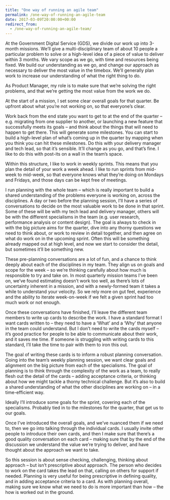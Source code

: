 ```yaml
---
title: "One way of running an agile team"
permalink: /one-way-of-running-an-agile-team
date: 2017-03-09T20:00:00+00:00
redirect_from:
  - /one-way-of-running-an-agile-team/
---
```


At the Government Digital Service (GDS), we divide our work up into 3-month missions. We’ll give a multi-disciplinary team of about 10 people a particular problem to solve or a high-level idea of a piece of value to deliver within 3 months. We vary scope as we go, with time and resources being fixed. We build our understanding as we go, and change our approach as necessary to deliver the most value in the timebox. We’ll generally plan work to increase our understanding of what the right thing to do.

As Product Manager, my role is to make sure that we’re solving the right problems, and that we’re getting the most value from the work we do.

At the start of a mission, I set some clear overall goals for that quarter. Be upfront about what you’re not working on, so that everyone’s clear.

Work back from the end state you want to get to at the end of the quarter – e.g. migrating from one supplier to another, or launching a new feature that successfully meets its goals – and think about the things that will need to happen to get there. This will generate some milestones. You can start to build a high-level plan of what’s coming up in the quarter by mapping when you think you can hit these milestones. Do this with your delivery manager and tech lead, so that it’s sensible. It’ll change as you go, and that’s fine. I like to do this with post-its on a wall in the team’s space.

Within this structure, I like to work in weekly sprints. This means that you plan the detail of your work a week ahead. I like to run sprints from mid-week to mid-week, so that everyone knows what they’re doing on Mondays and Fridays, and those days can be kept free of meetings.

I run planning with the whole team – which is really important to build a shared understanding of the problems everyone is working on, across the disciplines. A day or two before the planning session, I’ll have a series of conversations to decide on the most valuable work to be done in that sprint. Some of these will be with my tech lead and delivery manager, others will be with the different specialisms in the team (e.g. user research, performance analysis or content design). The goal is always to check in with the big picture aims for the quarter, dive into any thorny questions we need to think about, or work to review in detail together, and then agree on what do work on in the upcoming sprint. Often this will be something already mapped out at high level, and now we start to consider the detail, but sometimes it’ll be something new.

These pre-planning conversations are a lot of fun, and a chance to think deeply about each of the disciplines in my team. They align us on goals and scope for the week – so we’re thinking carefully about how much is responsible to try and take on. In most quarterly mission teams I’ve been on, we’ve found estimating doesn’t work too well, as there’s lots of uncertainty inherent in a mission, and with a newly-formed team it takes a while to understand your velocity. So we rely more on gut feel, experience and the ability to iterate week-on-week if we felt a given sprint had too much work or not enough.

Once these conversations have finished, I’ll leave the different team members to write up cards to describe the work. I have a standard format I want cards written to – they need to have a ‘What’ and a ‘Why’ that anyone in the team could understand. But I don’t need to write the cards myself – it’s good practice for people to be able to communicate about their work, and it saves me time. If someone is struggling with writing cards to this standard, I’ll take the time to pair with them to iron this out.

The goal of writing these cards is to inform a robust planning conversation. Going into the team’s weekly planning session, we want clear goals and alignment on the big picture from each of the specialisms. The goal of planning is to think through the complexity of the work as a team, to really flesh out the detail of the cards – adding acceptance criteria, or thinking about how we might tackle a thorny technical challenge. But it’s also to build a shared understanding of what the other disciplines are working on – in a time-efficient way.

Ideally I’ll introduce some goals for the sprint, covering each of the specialisms. Probably tied in to the milestones for the quarter, that get us to our goals.

Once I’ve introduced the overall goals, and we’ve nuanced them if we need to, then we go into talking through the individual cards. I usually invite other people to introduce their own cards, and then I make sure that there’s a good quality conversation on each card – making sure that by the end of the discussion we understand the value we’re trying to deliver, and have thought about the approach we want to take.

So this session is about sense checking, challenging, thinking about approach – but isn’t prescriptive about approach. The person who decides to work on the card takes the lead on that, calling on others for support if needed. Planning is very useful for being prescriptive in defining quality, and in adding acceptance criteria to a card. As with planning overall, making sure we know what we need to do is more important than how – the how is worked out in the ground.